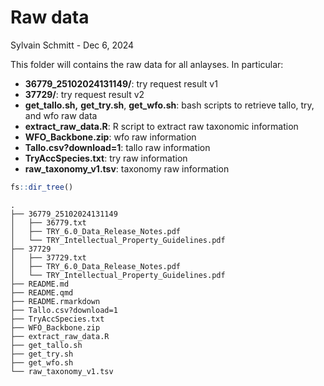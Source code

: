 # Raw data
Sylvain Schmitt -
Dec 6, 2024

This folder will contains the raw data for all anlayses. In particular:

- **36779_25102024131149/**: try request result v1
- **37729/**: try request result v2
- **get_tallo.sh,** **get_try.sh**, **get_wfo.sh**: bash scripts to
  retrieve tallo, try, and wfo raw data
- **extract_raw_data.R**: R script to extract raw taxonomic information
- **WFO_Backbone.zip**: wfo raw information
- **Tallo.csv?download=1**: tallo raw information
- **TryAccSpecies.txt**: try raw information
- **raw_taxonomy_v1.tsv**: taxonomy raw information

``` r
fs::dir_tree()
```

    .
    ├── 36779_25102024131149
    │   ├── 36779.txt
    │   ├── TRY_6.0_Data_Release_Notes.pdf
    │   └── TRY_Intellectual_Property_Guidelines.pdf
    ├── 37729
    │   ├── 37729.txt
    │   ├── TRY_6.0_Data_Release_Notes.pdf
    │   └── TRY_Intellectual_Property_Guidelines.pdf
    ├── README.md
    ├── README.qmd
    ├── README.rmarkdown
    ├── Tallo.csv?download=1
    ├── TryAccSpecies.txt
    ├── WFO_Backbone.zip
    ├── extract_raw_data.R
    ├── get_tallo.sh
    ├── get_try.sh
    ├── get_wfo.sh
    └── raw_taxonomy_v1.tsv
